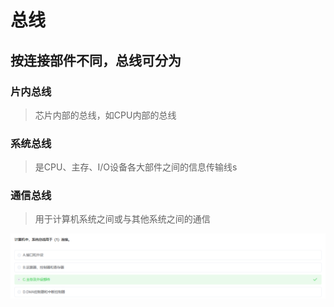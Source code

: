 # 总线

## 按连接部件不同，总线可分为

### 片内总线

> 芯片内部的总线，如CPU内部的总线



### 系统总线

> 是CPU、主存、I/O设备各大部件之间的信息传输线s



### 通信总线

> 用于计算机系统之间或与其他系统之间的通信

![image-20250902194504400](../../img/image-20250902194504400.png)




